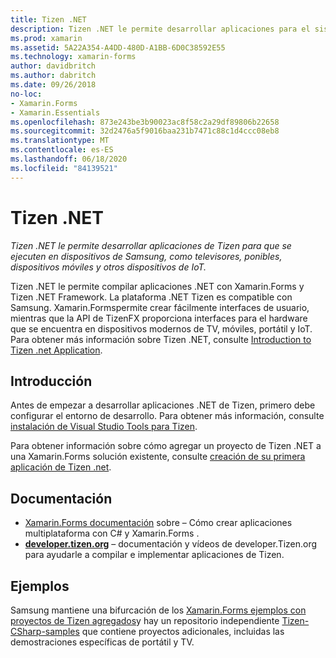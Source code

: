 ```yaml
---
title: Tizen .NET
description: Tizen .NET le permite desarrollar aplicaciones para el sistema operativo Tizen, que se ejecuta en dispositivos Samsung, incluidos los televisores, ponibles, dispositivos móviles y otros dispositivos IoT.
ms.prod: xamarin
ms.assetid: 5A22A354-A4DD-480D-A1BB-6D0C38592E55
ms.technology: xamarin-forms
author: davidbritch
ms.author: dabritch
ms.date: 09/26/2018
no-loc:
- Xamarin.Forms
- Xamarin.Essentials
ms.openlocfilehash: 873e243be3b90023ac8f58c2a29df89806b22658
ms.sourcegitcommit: 32d2476a5f9016baa231b7471c88c1d4ccc08eb8
ms.translationtype: MT
ms.contentlocale: es-ES
ms.lasthandoff: 06/18/2020
ms.locfileid: "84139521"
---
```

# <a name="tizen-net"></a>Tizen .NET

_Tizen .NET le permite desarrollar aplicaciones de Tizen para que se ejecuten en dispositivos de Samsung, como televisores, ponibles, dispositivos móviles y otros dispositivos de IoT._

Tizen .NET le permite compilar aplicaciones .NET con Xamarin.Forms y Tizen .NET Framework. La plataforma .NET Tizen es compatible con Samsung. Xamarin.Formspermite crear fácilmente interfaces de usuario, mientras que la API de TizenFX proporciona interfaces para el hardware que se encuentra en dispositivos modernos de TV, móviles, portátil y IoT. Para obtener más información sobre Tizen .NET, consulte [Introduction to Tizen .net Application](https://developer.tizen.org/development/training/.net-application).

## <a name="get-started"></a>Introducción

Antes de empezar a desarrollar aplicaciones .NET de Tizen, primero debe configurar el entorno de desarrollo. Para obtener más información, consulte [instalación de Visual Studio Tools para Tizen](https://developer.tizen.org/development/visual-studio-tools-tizen/installing-visual-studio-tools-tizen).

Para obtener información sobre cómo agregar un proyecto de Tizen .NET a una Xamarin.Forms solución existente, consulte [creación de su primera aplicación de Tizen .net](https://developer.tizen.org/development/training/.net-application/creating-your-first-tizen-.net-application).

## <a name="documentation"></a>Documentación

- [ Xamarin.Forms documentación](~/xamarin-forms/index.yml) sobre &ndash; Cómo crear aplicaciones multiplataforma con C# y Xamarin.Forms .
- [**developer.tizen.org**](https://developer.tizen.org/development) &ndash; documentación y vídeos de developer.Tizen.org para ayudarle a compilar e implementar aplicaciones de Tizen.

## <a name="samples"></a>Ejemplos

Samsung mantiene una bifurcación de los [ Xamarin.Forms ejemplos con proyectos de Tizen agregados](https://github.com/Samsung/xamarin-forms-samples)y hay un repositorio independiente [Tizen-CSharp-samples](https://github.com/Samsung/Tizen-CSharp-Samples) que contiene proyectos adicionales, incluidas las demostraciones específicas de portátil y TV.
